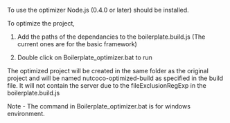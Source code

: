 To use the optimizer Node.js (0.4.0 or later) should be installed.

To optimize the project,

1. Add the paths of the dependancies to the boilerplate.build.js (The current ones are for the basic framework)

2. Double click on Boilerplate_optimizer.bat to run

The optimized project will be created in the same folder as the original project and will be named nutcoco-optimized-build as specified in the build file. It will not contain the server due to the fileExclusionRegExp in the boilerplate.build.js

Note - The command in Boilerplate_optimizer.bat is for windows environment. 